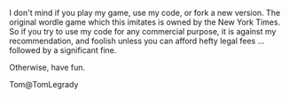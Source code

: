 I don't mind if you play my game, use my code, or fork a new version. The original wordle 
game which this imitates is owned by the New York Times. So if you try to use my code for 
any commercial purpose, it is against my recommendation, and foolish unless you can afford 
hefty legal fees ... followed by a significant fine.

Otherwise, have fun.

Tom@TomLegrady
